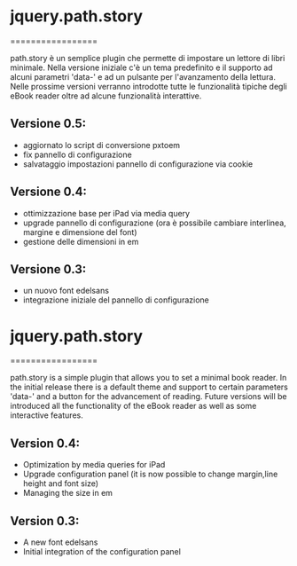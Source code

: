 # jquery.path.story
=================

path.story è un semplice plugin che permette di impostare un lettore di libri minimale. Nella versione iniziale c'è un tema predefinito e il supporto ad alcuni parametri 'data-' e ad un pulsante per l'avanzamento della lettura. Nelle prossime versioni verranno introdotte tutte le funzionalità tipiche degli eBook reader oltre ad alcune funzionalità interattive.

## Versione 0.5:
- aggiornato lo script di conversione pxtoem
- fix pannello di configurazione
- salvataggio impostazioni pannello di configurazione via cookie

## Versione 0.4:
- ottimizzazione base per iPad via media query
- upgrade pannello di configurazione (ora è possibile cambiare interlinea, margine e dimensione del font)
- gestione delle dimensioni in em

## Versione 0.3:
- un nuovo font edelsans
- integrazione iniziale del pannello di configurazione


# jquery.path.story
=================

path.story is a simple plugin that allows you to set a minimal book reader. In the initial release there is a default theme and support to certain parameters 'data-' and a button for the advancement of reading. Future versions will be introduced all the functionality of the eBook reader as well as some interactive features.

## Version 0.4:
- Optimization by media queries for iPad
- Upgrade configuration panel (it is now possible to change margin,line height and font size)
- Managing the size in em

## Version 0.3:
- A new font edelsans
- Initial integration of the configuration panel